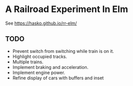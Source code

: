 # A Railroad Experiment In Elm

See https://hasko.github.io/rr-elm/

## TODO

* Prevent switch from switching while train is on it.
* Highlight occupied tracks.
* Multiple trains.
* Implement braking and acceleration.
* Implement engine power.
* Refine display of cars with buffers and inset
